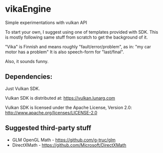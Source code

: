 # vikaEngine

Simple experimentations with vulkan API

To start your own, I suggest using one of templates provided with SDK.
This is mostly following same stuff from scratch to get the background of it.

"Vika" is Finnish and means roughly "fault/error/problem", as in: "my car motor has a problem"
It is also speech-form for "last/final".

Also, it sounds funny.

## Dependencies:

Just Vulkan SDK.

Vulkan SDK is distributed at:
    https://vulkan.lunarg.com

Vulkan SDK is licensed under the Apache License, Version 2.0:
    http://www.apache.org/licenses/LICENSE-2.0

## Suggested third-party stuff

* GLM OpenGL Math - https://github.com/g-truc/glm
* DirectXMath - https://github.com/Microsoft/DirectXMath
